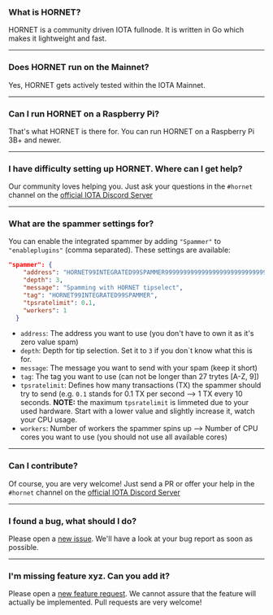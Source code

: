 ### What is HORNET?
HORNET is a community driven IOTA fullnode. It is written in Go which makes it lightweight and fast.

***

### Does HORNET run on the Mainnet?
Yes, HORNET gets actively tested within the IOTA Mainnet. 

***

### Can I run HORNET on a Raspberry Pi?
That's what HORNET is there for. You can run HORNET on a Raspberry Pi 3B+ and newer.

***

### I have difficulty setting up HORNET. Where can I get help?
Our community loves helping you. Just ask your questions in the `#hornet` channel on the [official IOTA Discord Server](https://discord.iota.org/)

***

### What are the spammer settings for?
You can enable the integrated spammer by adding `"Spammer"` to `"enableplugins"` (comma separated).
These settings are available:
```json
"spammer": {
    "address": "HORNET99INTEGRATED99SPAMMER999999999999999999999999999999999999999999999999999999",
    "depth": 3,
    "message": "Spamming with HORNET tipselect",
    "tag": "HORNET99INTEGRATED99SPAMMER",
    "tpsratelimit": 0.1,
    "workers": 1
  }
```
* `address`: The address you want to use (you don't have to own it as it's zero value spam)
* `depth`: Depth for tip selection. Set it to `3` if you don`t know what this is for.
* `message`: The message you want to send with your spam (keep it short)
* `tag`: The tag you want to use (can not be longer than 27 trytes [A-Z, 9])
* `tpsratelimit`: Defines how many transactions (TX) the spammer should try to send (e.g. `0.1` stands for 0.1 TX per second --> 1 TX every 10 seconds. **NOTE:** the maximum `tpsratelimit` is limmeted due to your used hardware. Start with a lower value and slightly increase it, watch your CPU usage.
* `workers`: Number of workers the spammer spins up --> Number of CPU cores you want to use (you should not use all available cores)

***

### Can I contribute?
Of course, you are very welcome! Just send a PR or offer your help in the `#hornet` channel on the [official IOTA Discord Server](https://discord.iota.org/)

***

### I found a bug, what should I do?
Please open a [new issue](https://github.com/gohornet/hornet/issues/new?assignees=&labels=bug&template=bug_report.md&title=). We'll have a look at your bug report as soon as possible.

***

### I'm missing feature xyz. Can you add it? 
Please open a [new feature request](https://github.com/gohornet/hornet/issues/new?assignees=&labels=feature&template=feature_request.md&title=). We cannot assure that the feature will actually be implemented.
Pull requests are very welcome!
